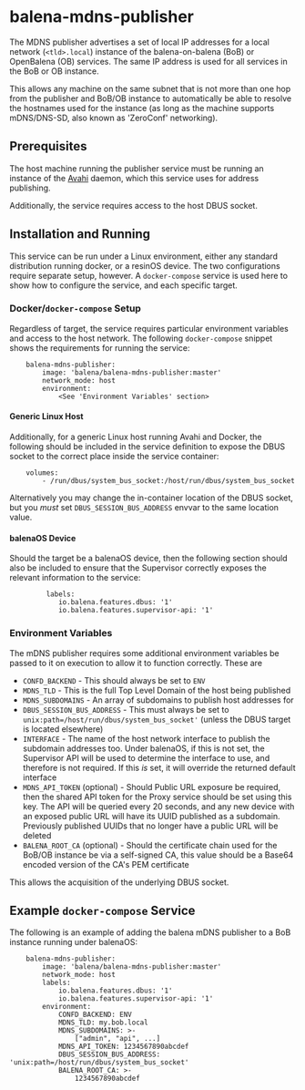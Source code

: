 # balena-mdns-publisher

The MDNS publisher advertises a set of local IP addresses for a local network (`<tld>.local`) instance of the balena-on-balena (BoB) or OpenBalena (OB) services. The same IP address is used for all services in the BoB or OB instance.

This allows any machine on the same subnet that is not more than one hop from the publisher and BoB/OB instance to automatically be able to resolve the hostnames used for the instance (as long as the machine supports mDNS/DNS-SD, also known as 'ZeroConf' networking).

## Prerequisites

The host machine running the publisher service must be running an instance of the [Avahi](https://www.avahi.org/) daemon, which this service uses for address publishing.

Additionally, the service requires access to the host DBUS socket.

## Installation and Running

This service can be run under a Linux environment, either any standard distribution running docker, or a resinOS device. The two configurations require separate setup, however. A `docker-compose` service is used here to show how to configure the service, and each specific target.

### Docker/`docker-compose` Setup

Regardless of target, the service requires particular environment variables and access to the host network. The following `docker-compose` snippet shows the requirements for running the service:

```
    balena-mdns-publisher:
        image: 'balena/balena-mdns-publisher:master'
        network_mode: host
        environment:
            <See 'Environment Variables' section>
```

#### Generic Linux Host

Additionally, for a generic Linux host running Avahi and Docker, the following should be included in the service definition to expose the DBUS socket to the correct place inside the service container:

```
    volumes:
        - /run/dbus/system_bus_socket:/host/run/dbus/system_bus_socket
```

Alternatively you may change the in-container location of the DBUS socket, but you *must* set `DBUS_SESSION_BUS_ADDRESS` envvar to the same location value.

#### balenaOS Device

Should the target be a balenaOS device, then the following section should also be included to ensure that the Supervisor correctly exposes the relevant information to the service:
```
         labels:
            io.balena.features.dbus: '1'
            io.balena.features.supervisor-api: '1'
```

### Environment Variables

The mDNS publisher requires some additional environment variables be passed to it on execution to allow it to function correctly. These are

* `CONFD_BACKEND` - This should always be set to `ENV`
* `MDNS_TLD` - This is the full Top Level Domain of the host being published
* `MDNS_SUBDOMAINS` - An array of subdomains to publish host addresses for
* `DBUS_SESSION_BUS_ADDRESS` - This must always be set to `unix:path=/host/run/dbus/system_bus_socket'` (unless the DBUS target is located elsewhere)
* `INTERFACE` - The name of the host network interface to publish the subdomain addresses too. Under balenaOS, if this is not set, the Supervisor API will be used to determine the interface to use, and therefore is not required. If this *is* set, it will override the returned default interface
* `MDNS_API_TOKEN` (optional) - Should Public URL exposure be required, then the shared API token for the Proxy service should be set using this key. The API will be queried every 20 seconds, and any new device with an exposed public URL will have its UUID published as a subdomain. Previously published UUIDs that no longer have a public URL will be deleted
* `BALENA_ROOT_CA` (optional) - Should the certificate chain used for the BoB/OB instance be via a self-signed CA, this value should be a Base64 encoded version of the CA's PEM certificate

This allows the acquisition of the underlying DBUS socket.

## Example `docker-compose` Service

The following is an example of adding the balena mDNS publisher to a BoB instance running under balenaOS:

```
    balena-mdns-publisher:
        image: 'balena/balena-mdns-publisher:master'
        network_mode: host
        labels:
            io.balena.features.dbus: '1'
            io.balena.features.supervisor-api: '1'
        environment:
            CONFD_BACKEND: ENV
            MDNS_TLD: my.bob.local
            MDNS_SUBDOMAINS: >-
                ["admin", "api", ...]
            MDNS_API_TOKEN: 1234567890abcdef
            DBUS_SESSION_BUS_ADDRESS: 'unix:path=/host/run/dbus/system_bus_socket'
            BALENA_ROOT_CA: >-
                1234567890abcdef
```
